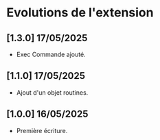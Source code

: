 # Evolutions de l'extension

## [1.3.0] 17/05/2025

- Exec Commande ajouté.

## [1.1.0] 17/05/2025

- Ajout d'un objet routines.

## [1.0.0] 16/05/2025

- Première écriture.